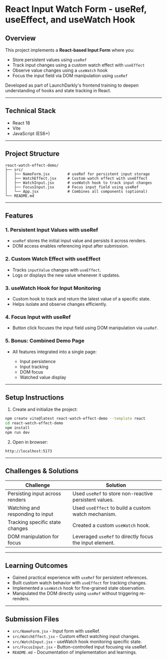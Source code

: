 # React Input Watch Form - useRef, useEffect, and useWatch Hook

## Overview

This project implements a **React-based Input Form** where you:

* Store persistent values using `useRef`
* Track input changes using a custom watch effect with `useEffect`
* Observe value changes using a `useWatch` hook
* Focus the input field via DOM manipulation using `useRef`

Developed as part of LaunchDarkly's frontend training to deepen understanding of hooks and state tracking in React.

---

## Technical Stack

* React 18
* Vite
* JavaScript (ES6+)

---

## Project Structure

```
react-watch-effect-demo/
├── src/
│   ├── NameForm.jsx        # useRef for persistent input storage
│   ├── WatchEffect.jsx     # Custom watch effect with useEffect
│   ├── WatchInput.jsx      # useWatch hook to track input changes
│   ├── FocusInput.jsx      # Focus input field using useRef
│   └── App.jsx             # Combines all components (optional)
└── README.md
```

---

## Features

### 1. **Persistent Input Values with useRef**

* `useRef` stores the initial input value and persists it across renders.
* DOM access enables referencing input after submission.

### 2. **Custom Watch Effect with useEffect**

* Tracks `inputValue` changes with `useEffect`.
* Logs or displays the new value whenever it updates.

### 3. **useWatch Hook for Input Monitoring**

* Custom hook to track and return the latest value of a specific state.
* Helps isolate and observe changes efficiently.

### 4. **Focus Input with useRef**

* Button click focuses the input field using DOM manipulation via `useRef`.

### 5. **Bonus: Combined Demo Page**

* All features integrated into a single page:

  * Input persistence
  * Input tracking
  * DOM focus
  * Watched value display

---

## Setup Instructions

1. Create and initialize the project:

```bash
npm create vite@latest react-watch-effect-demo --template react
cd react-watch-effect-demo
npm install
npm run dev
```

2. Open in browser:

```
http://localhost:5173
```

---

## Challenges & Solutions

| Challenge                        | Solution                                                |
| -------------------------------- | ------------------------------------------------------- |
| Persisting input across renders  | Used `useRef` to store non-reactive persistent values.  |
| Watching and responding to input | Used `useEffect` to build a custom watch mechanism.     |
| Tracking specific state changes  | Created a custom `useWatch` hook.                       |
| DOM manipulation for focus       | Leveraged `useRef` to directly focus the input element. |

---

## Learning Outcomes

* Gained practical experience with `useRef` for persistent references.
* Built custom watch behavior with `useEffect` for tracking changes.
* Implemented a `useWatch` hook for fine-grained state observation.
* Manipulated the DOM directly using `useRef` without triggering re-renders.

---

## Submission Files

* `src/NameForm.jsx` - Input form with useRef.
* `src/WatchEffect.jsx` - Custom effect watching input changes.
* `src/WatchInput.jsx` - useWatch hook monitoring specific state.
* `src/FocusInput.jsx` - Button-controlled input focusing via useRef.
* `README.md` - Documentation of implementation and learnings.


